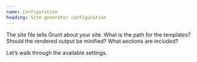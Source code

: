 ```yaml
---
name: Configuration
heading: Site generator configuration
---
```


The site file tells Grunt about your site. What is the path for the templates?
Should the rendered output be minified? What sections are included?

Let’s walk through the available settings.